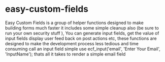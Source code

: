 # easy-custom-fields
Easy Custom Fields is a group of helper functions designed to make building forms much faster it includes some simple cleanup also (be sure to run your own security stuff ), You can generate input fields, get the value of input fields display user feed back on post actions etc, these functions are designed to make the development process less tedious and time consuming call an input field simple use ecf_input('email', 'Enter Your Email', 'InputName'); thats all it takes to render a simple email field
